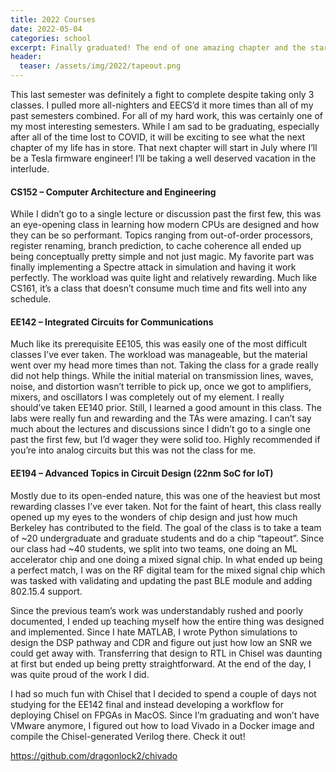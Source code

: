 ```yaml
---
title: 2022 Courses
date: 2022-05-04
categories: school
excerpt: Finally graduated! The end of one amazing chapter and the start of another.
header:
  teaser: /assets/img/2022/tapeout.png
---
```


This last semester was definitely a fight to complete despite taking only 3 classes. I pulled more all-nighters and EECS’d it more times than all of my past semesters combined. For all of my hard work, this was certainly one of my most interesting semesters. While I am sad to be graduating, especially after all of the time lost to COVID, it will be exciting to see what the next chapter of my life has in store. That next chapter will start in July where I’ll be a Tesla firmware engineer! I’ll be taking a well deserved vacation in the interlude.

#### CS152 – Computer Architecture and Engineering

While I didn’t go to a single lecture or discussion past the first few, this was an eye-opening class in learning how modern CPUs are designed and how they can be so performant. Topics ranging from out-of-order processors, register renaming, branch prediction, to cache coherence all ended up being conceptually pretty simple and not just magic. My favorite part was finally implementing a Spectre attack in simulation and having it work perfectly. The workload was quite light and relatively rewarding. Much like CS161, it’s a class that doesn’t consume much time and fits well into any schedule.

#### EE142 – Integrated Circuits for Communications

Much like its prerequisite EE105, this was easily one of the most difficult classes I’ve ever taken. The workload was manageable, but the material went over my head more times than not. Taking the class for a grade really did not help things. While the initial material on transmission lines, waves, noise, and distortion wasn’t terrible to pick up, once we got to amplifiers, mixers, and oscillators I was completely out of my element. I really should’ve taken EE140 prior. Still, I learned a good amount in this class. The labs were really fun and rewarding and the TAs were amazing. I can’t say much about the lectures and discussions since I didn’t go to a single one past the first few, but I’d wager they were solid too. Highly recommended if you’re into analog circuits but this was not the class for me.

#### EE194 – Advanced Topics in Circuit Design (22nm SoC for IoT)

Mostly due to its open-ended nature, this was one of the heaviest but most rewarding classes I’ve ever taken. Not for the faint of heart, this class really opened up my eyes to the wonders of chip design and just how much Berkeley has contributed to the field. The goal of the class is to take a team of ~20 undergraduate and graduate students and do a chip “tapeout”. Since our class had ~40 students, we split into two teams, one doing an ML accelerator chip and one doing a mixed signal chip. In what ended up being a perfect match, I was on the RF digital team for the mixed signal chip which was tasked with validating and updating the past BLE module and adding 802.15.4 support.

Since the previous team’s work was understandably rushed and poorly documented, I ended up teaching myself how the entire thing was designed and implemented. Since I hate MATLAB, I wrote Python simulations to design the DSP pathway and CDR and figure out just how low an SNR we could get away with. Transferring that design to RTL in Chisel was daunting at first but ended up being pretty straightforward. At the end of the day, I was quite proud of the work I did.

I had so much fun with Chisel that I decided to spend a couple of days not studying for the EE142 final and instead developing a workflow for deploying Chisel on FPGAs in MacOS. Since I’m graduating and won’t have VMware anymore, I figured out how to load Vivado in a Docker image and compile the Chisel-generated Verilog there. Check it out!

<https://github.com/dragonlock2/chivado>

